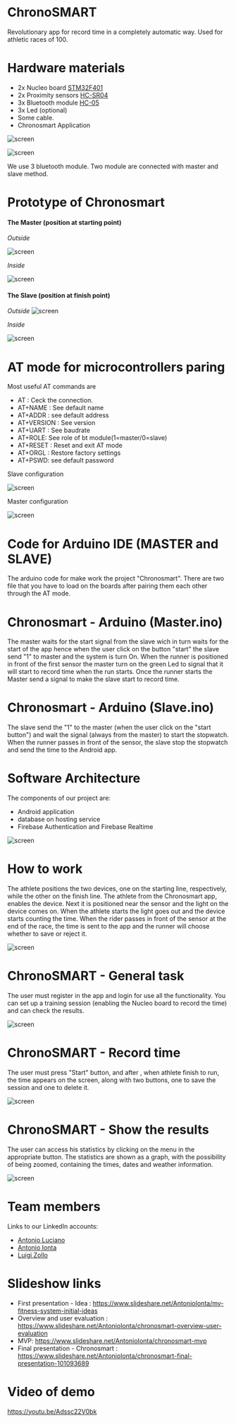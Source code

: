# ChronoSMART

Revolutionary app for record time in a completely automatic way.
Used for athletic races of 100.

# Hardware materials
- 2x Nucleo board [STM32F401](http://www.st.com/en/microcontrollers/stm32f401.html?querycriteria=productId=LN1810) 
- 2x Proximity sensors [HC-SR04](http://www.radiofo.it/files/articoli/sku026931new.pdf) 
- 3x Bluetooth module [HC-05](https://components101.com/wireless/hc-05-bluetooth-module)
- 3x Led (optional)
- Some cable.  
- Chronosmart Application

![screen](https://github.com/theanto/ChronoSMART/blob/master/Screenshot/photo_2018-06-07_11-32-24.jpg) 


![screen](https://github.com/theanto/ChronoSMART/blob/master/Screenshot/arduino-hc05-kullanc4b1mc4b1.jpg "Architecture")

We use 3 bluetooth module.
Two module are connected with master and slave method.

# Prototype of Chronosmart

#### The Master (position at starting point) 


*Outside*

![screen](https://github.com/theanto/ChronoSMART/blob/master/Screenshot/photo_2018-06-05_14-44-19.jpg "Master")

*Inside*


![screen](https://github.com/theanto/ChronoSMART/blob/master/Screenshot/photo_2018-06-05_14-44-26.jpg "Master")

#### The Slave (position at finish point) 


*Outside*
![screen](https://github.com/theanto/ChronoSMART/blob/master/Screenshot/photo_2018-06-05_14-44-29.jpg "Slave")

*Inside*


![screen](https://github.com/theanto/ChronoSMART/blob/master/Screenshot/photo_2018-06-05_14-44-23.jpg "Slave")

# AT mode for microcontrollers paring

Most useful AT commands are

- AT : Ceck the connection.
- AT+NAME : See default name
- AT+ADDR : see default address
- AT+VERSION : See version
- AT+UART : See baudrate
- AT+ROLE: See role of bt module(1=master/0=slave)
- AT+RESET : Reset and exit AT mode
- AT+ORGL : Restore factory settings
- AT+PSWD: see default password

Slave configuration 

![screen](https://howtomechatronics.com/wp-content/uploads/2016/04/Slave-Configuration-HC-05-Bluetooth-Module-Arduino.png )

Master configuration 

![screen](https://howtomechatronics.com/wp-content/uploads/2016/04/Master-Configuration-HC-05-Bluetooth-Module-Arduino.png )



# Code for Arduino IDE (MASTER and SLAVE)

The arduino code for make work the project "Chronosmart".
There are two file that you have to load on the boards after pairing them each other through the AT mode.

# Chronosmart - Arduino (Master.ino)
The master waits for the start signal from the slave wich in turn waits for the start of the app hence when the user click on the button "start" the slave send "1" to master and the system is turn On. When the runner is positioned in front of the first sensor the master turn on the green Led to signal that it will start to record time when the run starts.
Once the runner starts the Master send a signal to make the slave start to record time.


# Chronosmart - Arduino (Slave.ino)
The slave send the "1" to the master (when the user click on the "start button") and wait the signal (always from the master) to start the stopwatch. When the runner passes in front of the sensor, the slave stop the stopwatch and send the time to the Android app.


# Software Architecture 

The components of our project are:

- Android application
- database on hosting service
- Firebase Authentication and Firebase Realtime 

![screen]( https://github.com/theanto/ChronoSMART/blob/master/Screenshot/photo_2018-06-07_11-32-27.jpg )

# How to work

The athlete positions the two devices, one on the starting line, respectively, while the other on the finish line.
The athlete from the Chronosmart app, enables the device. Next it is positioned near the sensor and the light on the device comes on. When the athlete starts the light goes out and the device starts counting the time.
When the rider passes in front of the sensor at the end of the race, the time is sent to the app and the runner will choose whether to save or reject it.

![screen](https://github.com/theanto/ChronoSMART/blob/master/Screenshot/photo_2018-06-07_11-32-18.jpg "Architecture")



# ChronoSMART - General task


The user must register in the app and login for use all the functionality. You can set up a training session (enabling the Nucleo board to record the time) and can check the results.


![screen](https://github.com/theanto/ChronoSMART/blob/master/Screenshot/Screenshot.jpg "ScreenApp")


# ChronoSMART - Record time

The user must press "Start" button, and after , when athlete finish to run, the time appears on the screen, along with two buttons, one to save the session and one to delete it.

![screen](https://github.com/theanto/ChronoSMART/blob/master/Screenshot/recordtime1.jpg "Record Time")


# ChronoSMART - Show the results

The user can access his statistics by clicking on the menu in the appropriate button.
The statistics are shown as a graph, with the possibility of being zoomed, containing the times, dates and weather information.

![screen](https://github.com/theanto/ChronoSMART/blob/master/Screenshot/6s.jpg "Result")


# Team members 

Links to our LinkedIn accounts:

- [Antonio Luciano](https://www.linkedin.com/in/antonio-luciano-b04bb915a/) 
- [Antonio Ionta](https://www.linkedin.com/in/antonio-ionta-a349b515a/) 
- [Luigi Zollo](https://www.linkedin.com/in/luigi-zollo-85056915a/) 

# Slideshow links

- First presentation - Idea : https://www.slideshare.net/AntonioIonta/my-fitness-system-initial-ideas
- Overview and user evaluation : https://www.slideshare.net/AntonioIonta/chronosmart-overview-user-evaluation
- MVP: https://www.slideshare.net/AntonioIonta/chronosmart-mvp
- Final presentation - Chronosmart : https://www.slideshare.net/AntonioIonta/chronosmart-final-presentation-101093689

# Video of demo
https://youtu.be/Adssc22V0bk
